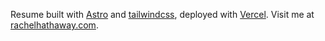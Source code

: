 Resume built with [Astro](https://docs.astro.build/en/getting-started/) and [tailwindcss](https://tailwindcss.com/docs/installation), deployed with [Vercel](https://vercel.com/docs). Visit me at [rachelhathaway.com](https://www.rachelhathaway.com/).
